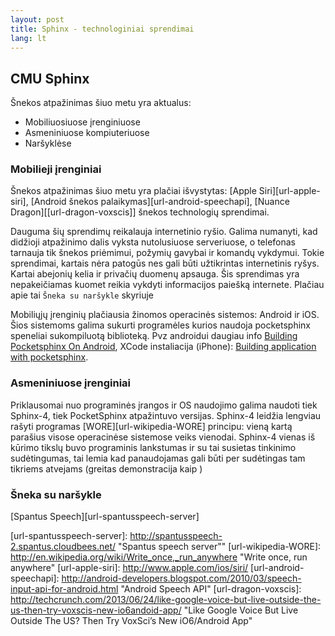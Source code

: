 ```yaml
---
layout: post 
title: Sphinx - technologiniai sprendimai
lang: lt
---
```



CMU Sphinx
---------------------

Šnekos atpažinimas šiuo metu yra aktualus:

* Mobiliuosiuose įrenginiuose
* Asmeniniuose kompiuteriuose
* Naršyklėse

### Mobilieji įrenginiai

Šnekos atpažinimas šiuo metu yra plačiai išvystytas: [Apple Siri][url-apple-siri], [Android šnekos palaikymas][url-android-speechapi], [Nuance Dragon][[url-dragon-voxscis]] šnekos technologių sprendimai.

Dauguma šių sprendimų reikalauja internetinio ryšio. Galima numanyti, kad didžioji atpažinimo dalis vyksta nutolusiuose serveriuose, o telefonas tarnauja tik šnekos priėmimui, požymių gavybai ir komandų vykdymui. Tokie sprendimai, kartais nėra patogūs nes gali būti užtikrintas internetinis ryšys. Kartai abejonių kelia ir privačių duomenų apsauga. Šis sprendimas yra nepakeičiamas kuomet reikia vykdyti informacijos paiešką internete. Plačiau apie tai `Šneka su naršykle` skyriuje

Mobiliųjų įrenginių plačiausia žinomos operacinės sistemos: Android ir iOS. Šios sistemoms galima sukurti programėles kurios naudoja pocketsphinx speneliai sukompiluotą biblioteką. Pvz androidui daugiau info [Building Pocketsphinx On Android][url-pocketSphinx-android], XCode instaliacija (iPhone): [Building application with pocketsphinx][url-pocketSphinx-build].




### Asmeniniuose įrenginiai

Priklausomai nuo programinės įrangos ir OS naudojimo galima naudoti tiek Sphinx-4, tiek PocketSphinx atpažintuvo versijas. Sphinx-4 leidžia lengviau rašyti programas [WORE][url-wikipedia-WORE] principu: vieną kartą parašius visose operacinėse sistemose veiks vienodai.  Sphinx-4 vienas iš kūrimo tikslų buvo programinis lankstumas ir su tai susietas tinkinimo sudėtingumas, tai lemia kad panaudojamas gali būti per sudėtingas tam tikriems atvejams (greitas demonstracija kaip )


### Šneka su naršykle

[Spantus Speech][url-spantusspeech-server]


[url-pocketSphinx-android]: http://cmusphinx.sourceforge.net/2011/05/building-pocketsphinx-on-android/   "Building Pocketsphinx On Android"
[url-pocketSphinx-build]: http://cmusphinx.sourceforge.net/wiki/tutorialpocketsphinx	"Building application"
[url-spantusspeech-server]: http://spantusspeech-2.spantus.cloudbees.net/ "Spantus speech server""
[url-wikipedia-WORE]: http://en.wikipedia.org/wiki/Write_once,_run_anywhere "Write once, run anywhere"
[url-apple-siri]: http://www.apple.com/ios/siri/ 
[url-android-speechapi]: http://android-developers.blogspot.com/2010/03/speech-input-api-for-android.html "Android Speech API"
[url-dragon-voxscis]: http://techcrunch.com/2013/06/24/like-google-voice-but-live-outside-the-us-then-try-voxscis-new-io6andoid-app/ "Like Google Voice But Live Outside The US? Then Try VoxSci’s New iO6/Android App"
